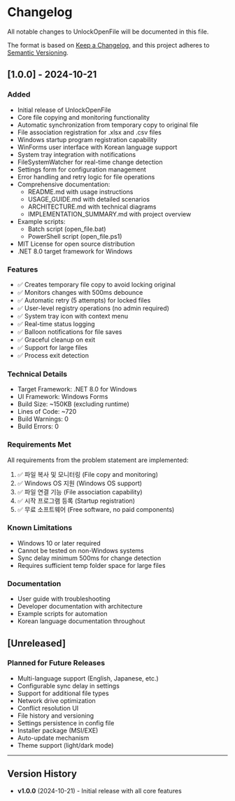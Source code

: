 # Changelog

All notable changes to UnlockOpenFile will be documented in this file.

The format is based on [Keep a Changelog](https://keepachangelog.com/en/1.0.0/),
and this project adheres to [Semantic Versioning](https://semver.org/spec/v2.0.0.html).

## [1.0.0] - 2024-10-21

### Added
- Initial release of UnlockOpenFile
- Core file copying and monitoring functionality
- Automatic synchronization from temporary copy to original file
- File association registration for .xlsx and .csv files
- Windows startup program registration capability
- WinForms user interface with Korean language support
- System tray integration with notifications
- FileSystemWatcher for real-time change detection
- Settings form for configuration management
- Error handling and retry logic for file operations
- Comprehensive documentation:
  - README.md with usage instructions
  - USAGE_GUIDE.md with detailed scenarios
  - ARCHITECTURE.md with technical diagrams
  - IMPLEMENTATION_SUMMARY.md with project overview
- Example scripts:
  - Batch script (open_file.bat)
  - PowerShell script (open_file.ps1)
- MIT License for open source distribution
- .NET 8.0 target framework for Windows

### Features
- ✅ Creates temporary file copy to avoid locking original
- ✅ Monitors changes with 500ms debounce
- ✅ Automatic retry (5 attempts) for locked files
- ✅ User-level registry operations (no admin required)
- ✅ System tray icon with context menu
- ✅ Real-time status logging
- ✅ Balloon notifications for file saves
- ✅ Graceful cleanup on exit
- ✅ Support for large files
- ✅ Process exit detection

### Technical Details
- Target Framework: .NET 8.0 for Windows
- UI Framework: Windows Forms
- Build Size: ~150KB (excluding runtime)
- Lines of Code: ~720
- Build Warnings: 0
- Build Errors: 0

### Requirements Met
All requirements from the problem statement are implemented:
1. ✅ 파일 복사 및 모니터링 (File copy and monitoring)
2. ✅ Windows OS 지원 (Windows OS support)
3. ✅ 파일 연결 기능 (File association capability)
4. ✅ 시작 프로그램 등록 (Startup registration)
5. ✅ 무료 소프트웨어 (Free software, no paid components)

### Known Limitations
- Windows 10 or later required
- Cannot be tested on non-Windows systems
- Sync delay minimum 500ms for change detection
- Requires sufficient temp folder space for large files

### Documentation
- User guide with troubleshooting
- Developer documentation with architecture
- Example scripts for automation
- Korean language documentation throughout

## [Unreleased]

### Planned for Future Releases
- Multi-language support (English, Japanese, etc.)
- Configurable sync delay in settings
- Support for additional file types
- Network drive optimization
- Conflict resolution UI
- File history and versioning
- Settings persistence in config file
- Installer package (MSI/EXE)
- Auto-update mechanism
- Theme support (light/dark mode)

---

## Version History

- **v1.0.0** (2024-10-21) - Initial release with all core features

